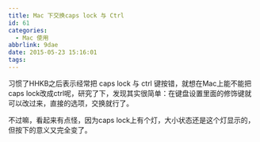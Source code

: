 ```yaml
---
title: Mac 下交换caps lock 与 Ctrl
id: 61
categories:
  - Mac 使用
abbrlink: 9dae
date: 2015-05-23 15:16:01
tags:
---
```


习惯了HHKB之后表示经常把 caps lock 与 ctrl 键按错，就想在Mac上能不能把caps lock改成ctrl呢，研究了下，发现其实很简单：在键盘设置里面的修饰键就可以改过来，直接的选项，交换就行了。

不过嘛，看起来有点怪，因为caps lock上有个灯，大小状态还是这个灯显示的，但按下的意义又完全变了。

